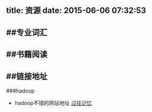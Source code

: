 title: 资源
date: 2015-06-06 07:32:53
---

##专业词汇
---
##书籍阅读
---
##链接地址
---
###hadoop
* hadoop不错的网站地址 [过往记忆](http://www.iteblog.com/)